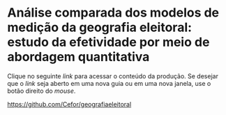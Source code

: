 # Análise comparada dos modelos de medição da geografia eleitoral: estudo da efetividade por meio de abordagem quantitativa
Clique no seguinte _link_ para acessar o conteúdo da produção. Se desejar que o _link_ seja aberto em uma nova guia ou em uma nova janela, use o botão direito do _mouse_. 

https://github.com/Cefor/geografiaeleitoral
